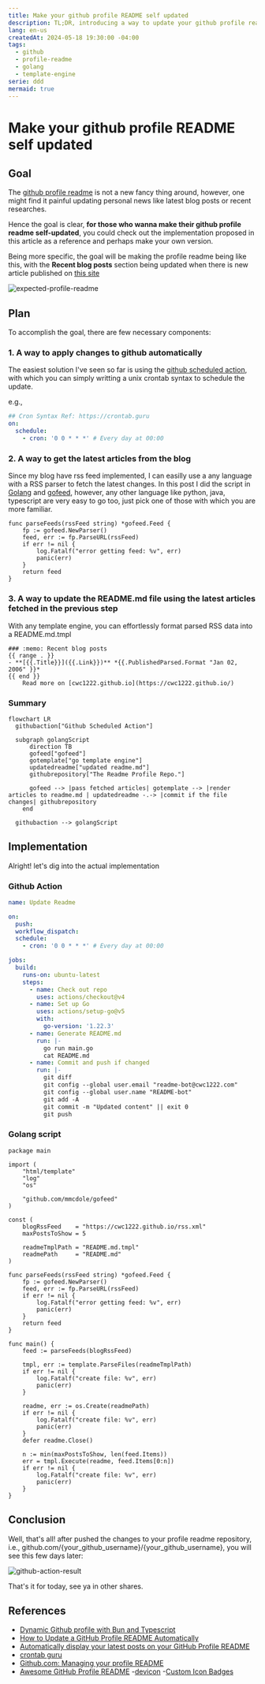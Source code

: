 ```yaml
---
title: Make your github profile README self updated
description: TL;DR, introducing a way to update your github profile readme automatically using golang and github action.
lang: en-us
createdAt: 2024-05-18 19:30:00 -04:00
tags:
  - github
  - profile-readme
  - golang
  - template-engine
serie: ddd
mermaid: true
---
```


# Make your github profile README self updated

## Goal

The [github profile readme](https://docs.github.com/en/account-and-profile/setting-up-and-managing-your-github-profile/customizing-your-profile/about-your-profile) is not a new fancy thing around, however, one might find it painful updating personal news like latest blog posts or recent researches.

Hence the goal is clear, **for those who wanna make their github profile readme self-updated**, you could check out the implementation proposed in this article as a reference and perhaps make your own version.

Being more specific, the goal will be making the profile readme being like this, with the **Recent blog posts** section being updated when there is new article published on [this site](https://cwc1222.github.io)

![expected-profile-readme](gihub-profile.webp)

## Plan

To accomplish the goal, there are few necessary components:

### 1. A way to apply changes to github automatically

The easiest solution I've seen so far is using the [github scheduled action](https://docs.github.com/en/actions/using-workflows/events-that-trigger-workflows#schedule), with which you can simply writting a unix crontab syntax to schedule the update.

e.g.,

```yaml
## Cron Syntax Ref: https://crontab.guru
on:
  schedule:
    - cron: '0 0 * * *' # Every day at 00:00
```

### 2. A way to get the latest articles from the blog

Since my blog have rss feed implemented, I can easilly use a any language with a RSS parser to fetch the latest changes.
In this post I did the script in [Golang](https://go.dev/) and [gofeed](https://github.com/mmcdole/gofeed), however, any other language like python, java, typescript are very easy to go too, just pick one of those with which you are more familiar.

```golang
func parseFeeds(rssFeed string) *gofeed.Feed {
	fp := gofeed.NewParser()
	feed, err := fp.ParseURL(rssFeed)
	if err != nil {
		log.Fatalf("error getting feed: %v", err)
		panic(err)
	}
	return feed
}
```

### 3. A way to update the README.md file using the latest articles fetched in the previous step

With any template engine, you can effortlessly format parsed RSS data into a README.md.tmpl

```golang
### :memo: Recent blog posts
{{ range . }}
- **[{{.Title}}]({{.Link}})** *{{.PublishedParsed.Format "Jan 02, 2006" }}*
{{ end }}
    Read more on [cwc1222.github.io](https://cwc1222.github.io/)
```

### Summary

```mermaid
flowchart LR
  githubaction["Github Scheduled Action"]

  subgraph golangScript
      direction TB
      gofeed["gofeed"]
      gotemplate["go template engine"]
      updatedreadme["updated readme.md"]
      githubrepository["The Readme Profile Repo."]

      gofeed --> |pass fetched articles| gotemplate --> |render articles to readme.md | updatedreadme -.-> |commit if the file changes| githubrepository
    end

  githubaction --> golangScript
```

## Implementation

Alright! let's dig into the actual implementation

### Github Action

```yaml
name: Update Readme

on:
  push:
  workflow_dispatch:
  schedule:
    - cron: '0 0 * * *' # Every day at 00:00

jobs:
  build:
    runs-on: ubuntu-latest
    steps:
      - name: Check out repo
        uses: actions/checkout@v4
      - name: Set up Go
        uses: actions/setup-go@v5
        with:
          go-version: '1.22.3'
      - name: Generate README.md
        run: |-
          go run main.go
          cat README.md
      - name: Commit and push if changed
        run: |-
          git diff
          git config --global user.email "readme-bot@cwc1222.com"
          git config --global user.name "README-bot"
          git add -A
          git commit -m "Updated content" || exit 0
          git push
```

### Golang script

```golang
package main

import (
	"html/template"
	"log"
	"os"

	"github.com/mmcdole/gofeed"
)

const (
	blogRssFeed    = "https://cwc1222.github.io/rss.xml"
	maxPostsToShow = 5

	readmeTmplPath = "README.md.tmpl"
	readmePath     = "README.md"
)

func parseFeeds(rssFeed string) *gofeed.Feed {
	fp := gofeed.NewParser()
	feed, err := fp.ParseURL(rssFeed)
	if err != nil {
		log.Fatalf("error getting feed: %v", err)
		panic(err)
	}
	return feed
}

func main() {
	feed := parseFeeds(blogRssFeed)

	tmpl, err := template.ParseFiles(readmeTmplPath)
	if err != nil {
		log.Fatalf("create file: %v", err)
		panic(err)
	}

	readme, err := os.Create(readmePath)
	if err != nil {
		log.Fatalf("create file: %v", err)
		panic(err)
	}
	defer readme.Close()

	n := min(maxPostsToShow, len(feed.Items))
	err = tmpl.Execute(readme, feed.Items[0:n])
	if err != nil {
		log.Fatalf("create file: %v", err)
		panic(err)
	}
}
```

## Conclusion

Well, that's all! after pushed the changes to your profile readme repository, i.e., github.com/{your_github_username}/{your_github_username}, you will see this few days later:

![github-action-result](github-action-result.webp)

That's it for today, see ya in other shares.

## References

- [Dynamic Github profile with Bun and Typescript](https://tduyng.dev/blog/dynamic-github-profile-with-bun-typescript/)
- [How to Update a GitHub Profile README Automatically](https://eugeneyan.com/writing/how-to-update-github-profile-readme-automatically/)
- [Automatically display your latest posts on your GitHub Profile README](https://dev.to/bobbyiliev/automatically-display-your-latest-posts-on-your-github-profile-readme-119f)
- [crontab guru](https://crontab.guru/)
- [Github.com: Managing your profile README](https://docs.github.com/en/account-and-profile/setting-up-and-managing-your-github-profile/customizing-your-profile/managing-your-profile-readme)
- [Awesome GitHub Profile README](https://github.com/abhisheknaiidu/awesome-github-profile-readme) -[devicon](https://github.com/devicons/devicon) -[Custom Icon Badges](https://github.com/DenverCoder1/custom-icon-badges)
